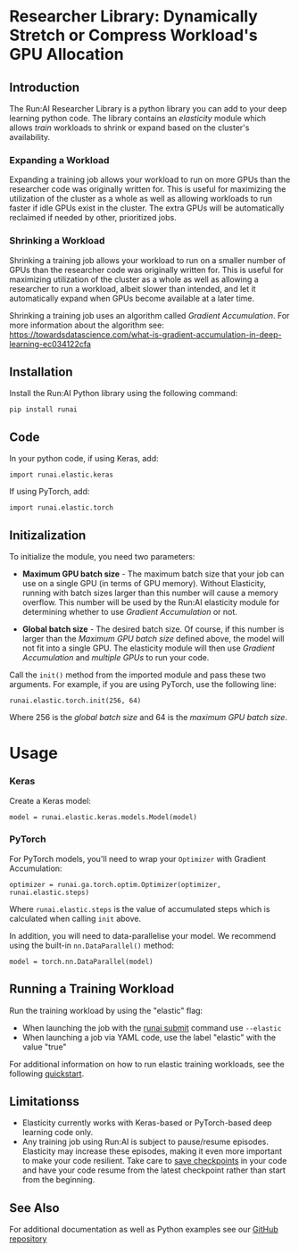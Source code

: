 # Researcher Library: Dynamically Stretch or Compress Workload's GPU Allocation

## Introduction

The Run:AI Researcher Library is a python library you can add to your deep learning python code. The library contains an _elasticity_ module which allows _train_ workloads to shrink or expand based on the cluster's availability.

### Expanding a Workload

Expanding a training job allows your workload to run on more GPUs than the researcher code was originally written for. This is useful for maximizing the utilization of the cluster as a whole as well as allowing workloads to run faster if idle GPUs exist in the cluster. The extra GPUs will be automatically reclaimed if needed by other, prioritized jobs.

### Shrinking a Workload

Shrinking a training job allows your workload to run on a smaller number of GPUs than the researcher code was originally written for. This is useful for maximizing utilization of the cluster as a whole as well as allowing a researcher to run a workload, albeit slower than intended, and let it automatically expand when GPUs become available at a later time.

Shrinking a training job uses an algorithm called _Gradient_ _Accumulation_. For more information about the algorithm see: <https://towardsdatascience.com/what-is-gradient-accumulation-in-deep-learning-ec034122cfa>

## Installation

Install the Run:AI Python library using the following command:

    pip install runai

## Code

In your python code, if using Keras, add:

    import runai.elastic.keras

If using PyTorch, add:

    import runai.elastic.torch


## Initizalization
 
To initialize the module, you need two parameters:

* __Maximum GPU batch size__ - The maximum batch size that your job can use on a single GPU (in terms of GPU memory). Without Elasticity, running with batch sizes larger than this number will cause a memory overflow. This number will be used by the Run:AI elasticity module for determining whether to use _Gradient Accumulation_ or not.

* __Global batch size__ - The desired batch size. Of course, if this number is larger than the _Maximum GPU batch size_ defined above, the model will not fit into a single GPU. The elasticity module will then use _Gradient Accumulation_ and _multiple GPUs_ to run your code.

Call the `init()` method from the imported module and pass these two arguments. For example, if you are using PyTorch, use the following line:

    runai.elastic.torch.init(256, 64)

Where 256 is the _global batch size_ and 64 is the _maximum GPU batch size_.

# Usage

### Keras

Create a Keras model:

    model = runai.elastic.keras.models.Model(model)

### PyTorch

For PyTorch models, you'll need to wrap your `Optimizer` with Gradient Accumulation:

    optimizer = runai.ga.torch.optim.Optimizer(optimizer, runai.elastic.steps)

Where `runai.elastic.steps` is the value of accumulated steps which is calculated when calling ``init`` above.

In addition, you will need to data-parallelise your model. We recommend using the built-in `nn.DataParallel()` method:

    model = torch.nn.DataParallel(model)


## Running a Training Workload

Run the training workload by using the "elastic" flag:

*   When launching the job with the [runai submit](../cli-reference/runai-submit.md) command use `--elastic`
*   When launching a job via YAML code, use the label "elastic" with the value "true"

For additional information on how to run elastic training workloads, see the following [quickstart](../../Walkthroughs/walkthrough-elasticity/). 

## Limitationss

*   Elasticity currently works with Keras-based or PyTorch-based deep learning code only.
*   Any training job using Run:AI is subject to pause/resume episodes. Elasticity may increase these episodes, making it even more important to make your code resilient. Take care to [save checkpoints](../best-practices/Saving-Deep-Learning-Checkpoints.md) in your code and have your code resume from the latest checkpoint rather than start from the beginning.

## See Also

For additional documentation as well as Python examples see our [GitHub repository](https://github.com/run-ai/runai/tree/master/runai/elastic)